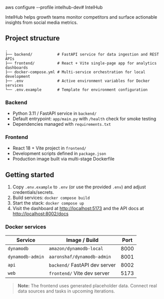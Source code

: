 aws configure --profile intelhub-dev# IntelHub

IntelHub helps growth teams monitor competitors and surface actionable insights from social media metrics.

## Project structure

```
.
├── backend/           # FastAPI service for data ingestion and REST APIs
├── frontend/          # React + Vite single-page app for analytics dashboards
├── docker-compose.yml # Multi-service orchestration for local development
├── .env               # Active environment variables for Docker services
└── .env.example       # Template for environment configuration
```

### Backend

* Python 3.11 / FastAPI service in `backend/`
* Default entrypoint: `app/main.py` with `/health` check for smoke testing
* Dependencies managed with `requirements.txt`

### Frontend

* React 18 + Vite project in `frontend/`
* Development scripts defined in `package.json`
* Production image built via multi-stage Dockerfile

## Getting started

1. Copy `.env.example` to `.env` (or use the provided `.env`) and adjust credentials/secrets.
2. Build services: `docker compose build`
3. Start the stack: `docker compose up`
4. Visit the dashboard at <http://localhost:5173> and the API docs at <http://localhost:8002/docs>

### Docker services

| Service | Image / Build | Port |
| ------- | ------------- | ---- |
| `dynamodb` | `amazon/dynamodb-local` | 8000 |
| `dynamodb-admin` | `aaronshaf/dynamodb-admin` | 8001 |
| `api` | `backend/` FastAPI dev server | 8002 |
| `web` | `frontend/` Vite dev server | 5173 |

> **Note:** The frontend uses generated placeholder data. Connect real data sources and tasks in upcoming iterations.